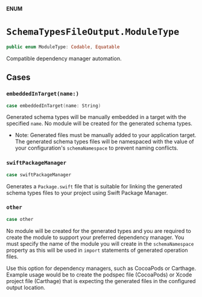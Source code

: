 **ENUM**

# `SchemaTypesFileOutput.ModuleType`

```swift
public enum ModuleType: Codable, Equatable
```

Compatible dependency manager automation.

## Cases
### `embeddedInTarget(name:)`

```swift
case embeddedInTarget(name: String)
```

Generated schema types will be manually embedded in a target with the specified `name`.
No module will be created for the generated schema types.

- Note: Generated files must be manually added to your application target. The generated
schema types files will be namespaced with the value of your configuration's 
`schemaNamespace` to prevent naming conflicts.

### `swiftPackageManager`

```swift
case swiftPackageManager
```

Generates a `Package.swift` file that is suitable for linking the generated schema types
files to your project using Swift Package Manager.

### `other`

```swift
case other
```

No module will be created for the generated types and you are required to create the
module to support your preferred dependency manager. You must specify the name of the
module you will create in the `schemaNamespace` property as this will be used in `import`
statements of generated operation files.

Use this option for dependency managers, such as CocoaPods or Carthage. Example usage
would be to create the podspec file (CocoaPods) or Xcode project file (Carthage) that
is expecting the generated files in the configured output location.
